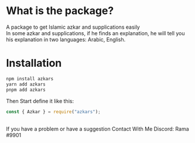 # **What is the package?**
A package to get Islamic azkar and supplications easily
<br>
In some azkar and supplications, if he finds an explanation, he will tell you his explanation in two languages: Arabic, English.

# **Installation**
```js
npm install azkars
yarn add azkars
pnpm add azkars
```

Then Start define it like this:

```js
const { Azkar } = require("azkars");
```
<br>
If you have a problem or have a suggestion
Contact With Me Discord: Rama ﻿#9901
